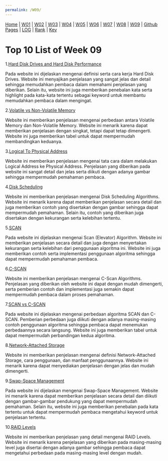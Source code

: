 ```yaml
---
permalink: /W09/
---
```

[Home](https://ranianhanami.github.io/os211/) | [W01](https://ranianhanami.github.io/os211/W01/) | [W02](https://ranianhanami.github.io/os211/W02/) | [W03](https://ranianhanami.github.io/os211/W03/) | [W04](https://ranianhanami.github.io/os211/W04/) | [W05](https://ranianhanami.github.io/os211/W05/) | [W06](https://ranianhanami.github.io/os211/W06/) | [W07](https://ranianhanami.github.io/os211/W07/) | [W08](https://ranianhanami.github.io/os211/W08/) | [W09](https://ranianhanami.github.io/os211/W09/) | [Github Pages](https://github.com/ranianhanami/os211) | [LOG](https://github.com/ranianhanami/os211/blob/master/TXT/mylog.txt) | [Rank](TXT/myrank.txt) | [Key](TXT/mypubkey.txt)

# Top 10 List of Week 09

1.[Hard Disk Drives and Hard Disk Performance](https://www.enterprisestorageforum.com/hardware/hdd/)

Pada website ini dijelaskan mengenai definisi serta cara kerja Hard Disk Drives. Website ini menyajikan penjelasan yang sangat jelas dan detail sehingga memudahkan pembaca dalam memahami penjelasan yang diberikan. Selain itu, website ini juga memberikan penebalan kata serta highlight pada kata-kata tertentu sebagai keyword untuk membantu memudahkan pembaca dalam mengingat. 

2.[Volatile vs Non-Volatile Memory](https://www.geeksforgeeks.org/difference-between-volatile-memory-and-non-volatile-memory/)

Website ini memberikan penjelasan mengenai perbedaan antara Volatile Memory dan Non-Volatile Memory. Website ini menarik karena dapat memberikan penjelasan dengan singkat, tetapi dapat tetap dimengerti. Website ini juga memberikan tabel untuk dapat mempermudah membandingkan keduanya. 

3.[Logical To Physical Address](https://www.geeksforgeeks.org/mapping-virtual-addresses-to-physical-addresses/#:~:text=The%20run%20time%20mapping%20between,of%20available%20and%20used%20memory.)

Website ini memberikan penjelasan mengenai tata cara dalam melakukan Logical Address ke Physical Address. Penjelasan yang diberikan pada website ini sangat detail dan jelas serta diikuti dengan adanya gambar sehingga mempermudah pemahaman pembaca. 

4.[Disk Scheduling](https://www.geeksforgeeks.org/disk-scheduling-algorithms/#:~:text=Disk%20scheduling%20is%20done%20by,known%20as%20I%2FO%20scheduling.&text=Multiple%20I%2FO%20requests%20may,time%20by%20the%20disk%20controller.)

Website ini memberikan penjelasan mengenai Disk Scheduling Algorithms. Website ini menarik karena dapat memberikan penjelasan secara detail dan juga memberikan contoh yang disertakan dengan gambar sehingga dapat mempermudah pemahaman. Selain itu, contoh yang diberikan juga disertakan dengan kekurangan serta kelebihan tertentu. 

5.[SCAN](https://www.geeksforgeeks.org/scan-elevator-disk-scheduling-algorithms/#:~:text=In%20SCAN%20disk%20scheduling%20algorithm,forth%20to%20access%20the%20disk.)

Pada website ini dijelaskan mengenai Scan (Elevator) Algorithm. Website ini memberikan penjelasan secara detail dan juga dengan menyertakan kekurangan serta kelebihan dari penggunaan algoritma ini. Website ini juga memberikan contoh serta implementasi penggunaan algoritma sehingga dapat mempermudah pemahaman pembaca. 

6.[C-SCAN](https://www.geeksforgeeks.org/c-scan-disk-scheduling-algorithm/)

Website ini memberikan penjelasan mengenai C-Scan Algorithms. Penjelasan yang diberikan oleh website ini dapat dengan mudah dimengerti, serta pemberian contoh dan implementasi juga semakin dapat mempermudah pembaca dalam proses pemahaman. 

7.[SCAN vs C-SCAN](https://www.geeksforgeeks.org/difference-between-scan-and-cscan-disk-scheduling-algorithms/)

Pada website ini dijelaskan mengenai perbedaan algoritma SCAN dan C-SCAN. Pemberian perbedaan juga diikuti dengan adanya masing-masing contoh penggunaan algoritma sehingga pembaca dapat menemukan perbedaannya secara langsung. Website ini juga memberikan tabel untuk dapat mempermudah perbandingan kedua algoritma. 

8.[Network-Attached Storage](https://www.redhat.com/en/topics/data-storage/network-attached-storage#:~:text=Network%2Dattached%20storage%20(NAS),%2Dattached%20storage%20(DAS).)

Website ini memberikan penjelasan mengenai definisi Network-Attached Storage, cara penggunaan, dan manfaat penggunaannya. Website ini menarik karena dapat menyediakan penjelasan dengan jelas dan mudah dimengerti. 

9.[Swap-Space Management](https://www.geeksforgeeks.org/swap-space-management-in-operating-system/)

Pada website ini dijelaskan mengenai Swap-Space Management. Website ini menarik karena dapat memberikan penjelasan secara detail dan diikuti dengan gambar-gambar pendukung yang dapat mempermudah pemahaman. Selain itu, website ini juga memberikan penebalan pada kata tertentu untuk dapat mempermudah pembaca mengetahui keyword untuk penjelasan tertentu. 

10.[RAID Levels](https://www.enterprisestorageforum.com/management/raid-levels-explained/)

Website ini memberikan penjelasan yang detail mengenai RAID Levels. Website ini menarik karena penjelasan yang diberikan pada masing-masing level juga disertai dengan adanya gambar sehingga pembaca dapat mengetahui perbedaan pada masing-masing level dengan mudah. 
